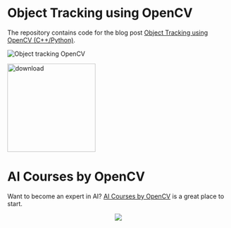 # Object Tracking using OpenCV

The repository contains code for the blog post [Object Tracking using OpenCV (C++/Python)](https://www.learnopencv.com/object-tracking-using-opencv-cpp-python/).

<p align="left"><img src="https://learnopencv.com/wp-content/uploads/2017/02/real-time-face-tracking.gif" alt="Object tracking OpenCV"></p>

[<img src="https://learnopencv.com/wp-content/uploads/2022/07/download-button-e1657285155454.png" alt="download" width="200">](https://www.dropbox.com/scl/fo/1q07w4upiio64g641y8pz/h?dl=1&rlkey=xaj3qr6vio5nr37kk18te9w71)


# AI Courses by OpenCV

Want to become an expert in AI? [AI Courses by OpenCV](https://opencv.org/courses/) is a great place to start. 

<a href="https://opencv.org/courses/">
<p align="center"> 
<img src="https://www.learnopencv.com/wp-content/uploads/2020/04/AI-Courses-By-OpenCV-Github.png">
</p>
</a>
